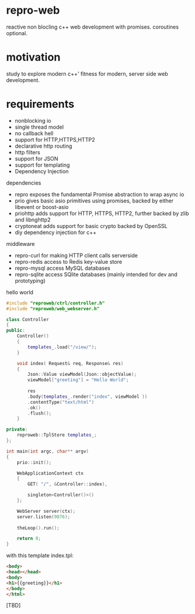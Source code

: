# repro-web
reactive non blocling c++ web development with promises. coroutines optional.

# motivation
study to explore modern c++' fitness for modern, server side web development.

# requirements
- nonblocking io
- single thread model
- no callback hell
- support for HTTP,HTTPS,HTTP2
- declarative http routing
- http filters
- support for JSON
- support for templating
- Dependency Injection

dependencies
- repro exposes the fundamental Promise abstraction to wrap async io
- prio gives basic asio primitives using promises, backed by either libevent or boost-asio
- priohttp adds support for HTTP, HTTPS, HTTP2, further backed by zlib and libnghttp2
- cryptoneat adds support for basic crypto backed by OpenSSL
- diy dependency injection for c++

middleware
- repro-curl for making HTTP client calls serverside
- repro-redis access to Redis key-value store
- repro-mysql access MySQL databases 
- repro-sqlite access SQlite databases (mainly intended for dev and prototyping)

hello world

```c++
#include "reproweb/ctrl/controller.h"
#include "reproweb/web_webserver.h"

class Controller
{
public:
    Controller()
    {
        templates_.load("/view/");
    }

    void index( Request& req, Response& res)
    {
        Json::Value viewModel(Json::objectValue);
        viewModel["greeting"] = "Hello World";
        
        res
        .body(templates_.render("index", viewModel ))
        .contentType("text/html")
        .ok()
        .flush();
    }

private:
    reproweb::TplStore templates_;
};

int main(int argc, char** argv)
{
    prio::init();

    WebApplicationContext ctx 
    {
        GET( "/", &Controller::index),

        singleton<Controller()>()
    };	

    WebServer server(ctx);
    server.listen(9876);
        
    theLoop().run();

    return 0;
}
``` 
with this template index.tpl:
```html
<body>
<head></head>
<body>
<h1>{{greeting}}</h1>
</body>
</html>
```

[TBD]